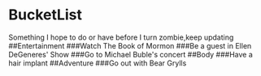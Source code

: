 # BucketList
Something I hope to do or have before I turn zombie,keep updating
##Entertainment
###Watch The Book of Mormon
###Be a guest in Ellen DeGeneres' Show
###Go to Michael Buble's concert
##Body
###Have a hair implant
##Adventure
###Go out with Bear Grylls
